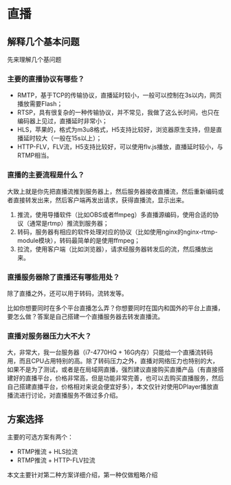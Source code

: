 # 直播

## 解释几个基本问题

先来理解几个基问题

### 主要的直播协议有哪些？

- RMTP，基于TCP的传输协议，直播延时较小，一般可以控制在3s以内，网页播放需要Flash；
- RTSP，具有很复杂的一种传输协议，并不常见，我做了这么长时间，也只在编码器上见过，直播延时非常小；
- HLS，苹果的，格式为m3u8格式，H5支持比较好，浏览器原生支持，但是直播延时较大（一般在15s以上）；
- HTTP-FLV，FLV流，H5支持比较好，可以使用flv.js播放，直播延时较小，与RTMP相当。

### 直播的主要流程是什么？

大致上就是你先把直播流推到服务器上，然后服务器接收直播流，然后重新编码或者直接转发出来，然后客户端再发出请求，获得直播流，显示出来。

1. 推流，使用导播软件（比如OBS或者ffmpeg）多直播源编码，使用合适的协议（通常是rtmp）推流到服务器；
2. 转码，服务器有相应的软件处理对应的协议（比如使用nginx的nginx-rtmp-module模块），转码最简单的是使用ffmpeg；
3. 拉流，使用客户端（比如浏览器），请求经服务器转发后的流，然后播放出来。

### 直播服务器除了直播还有哪些用处？

除了直播之外，还可以用于转码，流转发等。

比如你想要同时在多个平台直播怎么弄？你想要同时在国内和国外的平台上直播，要怎么做？答案是自己搭建一个直播服务器去转发直播流。

### 直播对服务器压力大不大？

大，非常大，我一台服务器（i7-4770HQ + 16G内存）只能给一个直播流转码用，而且CPU占用特别的高。除了转码压力之外，直播对网络压力也特别的大，如果不是为了测试，或者是在局域网直播，强烈建议直接购买直播产品（有直接搭建好的直播平台，价格非常高，但是功能非常完善，也可以去购买直播服务，然后自己搭建直播平台，价格相对来说会便宜好多），本文仅针对使用DPlayer播放直播流进行讨论，对直播服务不做过多介绍。


## 方案选择

主要的可选方案有两个：

- RTMP推流 + HLS拉流
- RTMP推流 + HTTP-FLV拉流

本文主要针对第二种方案详细介绍，第一种仅做粗略介绍